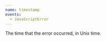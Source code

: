 ```yaml
---
name: timestamp
events:
  - JavaScriptError
---
```


The time that the error occurred, in Unix time.